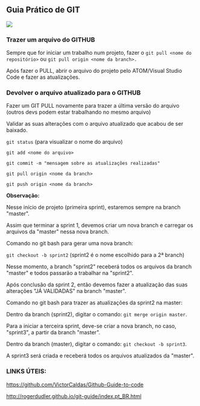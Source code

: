 ## Guia Prático de GIT

![](https://git-scm.com/images/logo@2x.png)

### Trazer um arquivo do GITHUB
Sempre que for iniciar um trabalho num projeto, fazer o `git pull <nome do repositório>` ou `git pull origin <nome da branch>.`

Após fazer o PULL, abrir o arquivo do projeto pelo ATOM/Visual Studio Code e fazer as atualizações.

### Devolver o arquivo atualizado para o GITHUB
Fazer um GIT PULL novamente para trazer a última versão do arquivo (outros devs podem estar trabalhando no mesmo arquivo)

Validar as suas alterações com o arquivo atualizado que acabou de ser baixado.

`git status` (para visualizar o nome do arquivo)

`git add <nome do arquivo>`

`git commit -m "mensagem sobre as atualizações realizadas"`

`git pull origin <nome da branch>`

`git push origin <nome da branch>`


**Observação:**

Nesse início de projeto (primeira sprint), estaremos sempre na branch "master".

Assim que terminar a sprint 1, devemos criar um nova branch e carregar os arquivos da "master" nessa nova branch.

Comando no git bash para gerar uma nova branch:

`git checkout -b sprint2` (sprint2 é o nome escolhido para a 2ª branch)

Nesse momento, a branch "sprint2" receberá todos os arquivos da branch "master" e todos passarão a trabalhar na "sprint2".

Após conclusão da sprint 2, então devemos fazer a atualização das suas alterações "JÁ VALIDADAS" na branch "master".

Comando no git bash para trazer as atualizações da sprint2 na master:

Dentro da branch (sprint2), digitar o comando: `git merge origin master`.

Para a iniciar a terceira sprint, deve-se criar a nova branch, no caso, "sprint3", a partir da branch "master".

Dentro da branch (master), digitar o comando: `git checkout -b sprint3`.

A sprint3 será criada e receberá todos os arquivos atualizados da "master".

### LINKS ÚTEIS:
<https://github.com/VictorCaldas/Github-Guide-to-code>

<http://rogerdudler.github.io/git-guide/index.pt_BR.html>